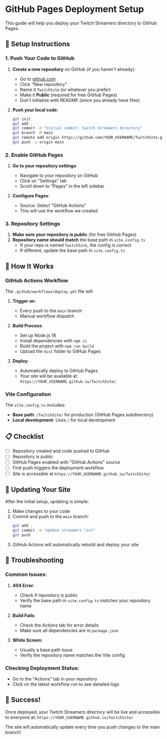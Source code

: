 # GitHub Pages Deployment Setup

This guide will help you deploy your Twitch Streamers directory to GitHub Pages.

## 🚀 Setup Instructions

### 1. Push Your Code to GitHub

1. **Create a new repository** on GitHub (if you haven't already):
   - Go to [github.com](https://github.com)
   - Click "New repository"
   - Name it `TwitchSite` (or whatever you prefer)
   - Make it **Public** (required for free GitHub Pages)
   - Don't initialize with README (since you already have files)

2. **Push your local code**:
   ```bash
   git init
   git add .
   git commit -m "Initial commit: Twitch Streamers directory"
   git branch -M main
   git remote add origin https://github.com/YOUR_USERNAME/TwitchSite.git
   git push -u origin main
   ```

### 2. Enable GitHub Pages

1. **Go to your repository settings**:
   - Navigate to your repository on GitHub
   - Click on "Settings" tab
   - Scroll down to "Pages" in the left sidebar

2. **Configure Pages**:
   - Source: Select "GitHub Actions"
   - This will use the workflow we created

### 3. Repository Settings

1. **Make sure your repository is public** (for free GitHub Pages)
2. **Repository name should match** the base path in `vite.config.ts`
   - If your repo is named `TwitchSite`, the config is correct
   - If different, update the base path in `vite.config.ts`

## 🔧 How It Works

### GitHub Actions Workflow
The `.github/workflows/deploy.yml` file will:

1. **Trigger on**:
   - Every push to the `main` branch
   - Manual workflow dispatch

2. **Build Process**:
   - Set up Node.js 18
   - Install dependencies with `npm ci`
   - Build the project with `npm run build`
   - Upload the `dist` folder to GitHub Pages

3. **Deploy**:
   - Automatically deploy to GitHub Pages
   - Your site will be available at: `https://YOUR_USERNAME.github.io/TwitchSite/`

### Vite Configuration
The `vite.config.ts` includes:
- **Base path**: `/TwitchSite/` for production (GitHub Pages subdirectory)
- **Local development**: Uses `/` for local development

## 📋 Checklist

- [ ] Repository created and code pushed to GitHub
- [ ] Repository is public
- [ ] GitHub Pages enabled with "GitHub Actions" source
- [ ] First push triggers the deployment workflow
- [ ] Site is accessible at `https://YOUR_USERNAME.github.io/TwitchSite/`

## 🔄 Updating Your Site

After the initial setup, updating is simple:

1. Make changes to your code
2. Commit and push to the `main` branch:
   ```bash
   git add .
   git commit -m "Update streamers list"
   git push
   ```
3. GitHub Actions will automatically rebuild and deploy your site

## 🐛 Troubleshooting

### Common Issues:

1. **404 Error**: 
   - Check if repository is public
   - Verify the base path in `vite.config.ts` matches your repository name

2. **Build Fails**:
   - Check the Actions tab for error details
   - Make sure all dependencies are in `package.json`

3. **White Screen**:
   - Usually a base path issue
   - Verify the repository name matches the Vite config

### Checking Deployment Status:
- Go to the "Actions" tab in your repository
- Click on the latest workflow run to see detailed logs

## 🎉 Success!

Once deployed, your Twitch Streamers directory will be live and accessible to everyone at:
`https://YOUR_USERNAME.github.io/TwitchSite/`

The site will automatically update every time you push changes to the main branch!
